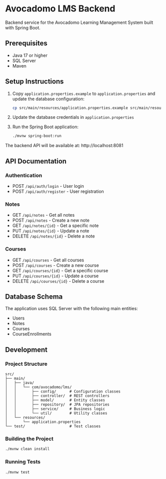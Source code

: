 # Avocadomo LMS Backend

Backend service for the Avocadomo Learning Management System built with Spring Boot.

## Prerequisites

- Java 17 or higher
- SQL Server
- Maven

## Setup Instructions

1. Copy `application.properties.example` to `application.properties` and update the database configuration:
   ```bash
   cp src/main/resources/application.properties.example src/main/resources/application.properties
   ```

2. Update the database credentials in `application.properties`

3. Run the Spring Boot application:
   ```bash
   ./mvnw spring-boot:run
   ```

The backend API will be available at: http://localhost:8081

## API Documentation

### Authentication
- POST `/api/auth/login` - User login
- POST `/api/auth/register` - User registration

### Notes
- GET `/api/notes` - Get all notes
- POST `/api/notes` - Create a new note
- GET `/api/notes/{id}` - Get a specific note
- PUT `/api/notes/{id}` - Update a note
- DELETE `/api/notes/{id}` - Delete a note

### Courses
- GET `/api/courses` - Get all courses
- POST `/api/courses` - Create a new course
- GET `/api/courses/{id}` - Get a specific course
- PUT `/api/courses/{id}` - Update a course
- DELETE `/api/courses/{id}` - Delete a course

## Database Schema

The application uses SQL Server with the following main entities:
- Users
- Notes
- Courses
- CourseEnrollments

## Development

### Project Structure
```
src/
├── main/
│   ├── java/
│   │   └── com/avocadomo/lms/
│   │       ├── config/      # Configuration classes
│   │       ├── controller/  # REST controllers
│   │       ├── model/       # Entity classes
│   │       ├── repository/  # JPA repositories
│   │       ├── service/     # Business logic
│   │       └── util/        # Utility classes
│   └── resources/
│       └── application.properties
└── test/                    # Test classes
```

### Building the Project
```bash
./mvnw clean install
```

### Running Tests
```bash
./mvnw test
``` 